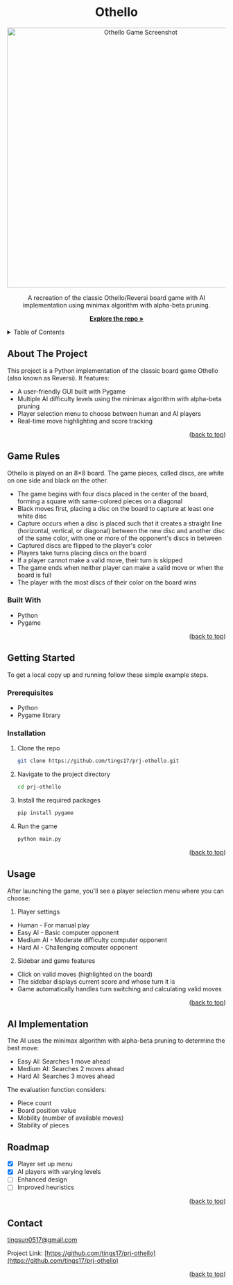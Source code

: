 <h1 align="center">Othello</h1>
<p align="center">
  <img src="https://github.com/tings17/prj-othello/assets/yourID/screenshot.png" alt="Othello Game Screenshot" width="600">
</p>
<p align="center">
  A recreation of the classic Othello/Reversi board game with AI implementation using minimax algorithm with alpha-beta pruning.
  <br />
</p>
<p align="center">
  <a href="https://github.com/tings17/prj-othello"><strong>Explore the repo »</strong></a>
</p>
<details>
  <summary>Table of Contents</summary>
  <ol>
    <li>
      <a href="#about-the-project">About The Project</a>
      <ul>
        <li><a href="#game-rules">Game Rules</a></li>
        <li><a href="#built-with">Built With</a></li>
      </ul>
    </li>
    <li>
      <a href="#getting-started">Getting Started</a>
      <ul>
        <li><a href="#prerequisites">Prerequisites</a></li>
        <li><a href="#installation">Installation</a></li>
      </ul>
    </li>
    <li><a href="#usage">Usage</a></li>
    <li><a href="#ai-implementation">AI Implementation</a></li>
    <li><a href="#roadmap">Roadmap</a></li>
    <li><a href="#contact">Contact</a></li>
  </ol>
</details>



## About The Project
This project is a Python implementation of the classic board game Othello (also known as Reversi). It features:
* A user-friendly GUI built with Pygame
* Multiple AI difficulty levels using the minimax algorithm with alpha-beta pruning
* Player selection menu to choose between human and AI players
* Real-time move highlighting and score tracking

<p align="right">(<a href="#readme-top">back to top</a>)</p>

## Game Rules
Othello is played on an 8×8 board. The game pieces, called discs, are white on one side and black on the other.

* The game begins with four discs placed in the center of the board, forming a square with same-colored pieces on a diagonal
* Black moves first, placing a disc on the board to capture at least one white disc
* Capture occurs when a disc is placed such that it creates a straight line (horizontal, vertical, or diagonal) between the new disc and another disc of the same color, with one or more of the opponent's discs in between
* Captured discs are flipped to the player's color
* Players take turns placing discs on the board
* If a player cannot make a valid move, their turn is skipped
* The game ends when neither player can make a valid move or when the board is full
* The player with the most discs of their color on the board wins

### Built With

* Python
* Pygame
<p align="right">(<a href="#readme-top">back to top</a>)</p>



<!-- GETTING STARTED -->
## Getting Started

To get a local copy up and running follow these simple example steps.

### Prerequisites

* Python
* Pygame library 
### Installation

1. Clone the repo
   ```sh
   git clone https://github.com/tings17/prj-othello.git
   ```
2. Navigate to the project directory
   ```sh
   cd prj-othello
   ```
5. Install the required packages
    ```sh
    pip install pygame
    ```
6. Run the game
    ```sh
    python main.py
    ```
<p align="right">(<a href="#readme-top">back to top</a>)</p>



<!-- USAGE EXAMPLES -->
## Usage
After launching the game, you'll see a player selection menu where you can choose:
1. Player settings
* Human - For manual play
* Easy AI - Basic computer opponent
* Medium AI - Moderate difficulty computer opponent
* Hard AI - Challenging computer opponent

2. Sidebar and game features
* Click on valid moves (highlighted on the board)
* The sidebar displays current score and whose turn it is
* Game automatically handles turn switching and calculating valid moves


<p align="right">(<a href="#readme-top">back to top</a>)</p>


## AI Implementation
The AI uses the minimax algorithm with alpha-beta pruning to determine the best move:

* Easy AI: Searches 1 move ahead
* Medium AI: Searches 2 moves ahead
* Hard AI: Searches 3 moves ahead

The evaluation function considers:

* Piece count
* Board position value
* Mobility (number of available moves)
* Stability of pieces

<!-- ROADMAP -->
## Roadmap

- [X] Player set up menu
- [X] AI players with varying levels
- [ ] Enhanced design
- [ ] Improved heuristics

<p align="right">(<a href="#readme-top">back to top</a>)</p>

<!-- CONTACT -->
## Contact

tingsun0517@gmail.com

Project Link: [https://github.com/tings17/prj-othello](https://github.com/tings17/prj-othello)

<p align="right">(<a href="#readme-top">back to top</a>)</p>



<!-- MARKDOWN LINKS & IMAGES -->
<!-- https://www.markdownguide.org/basic-syntax/#reference-style-links -->
